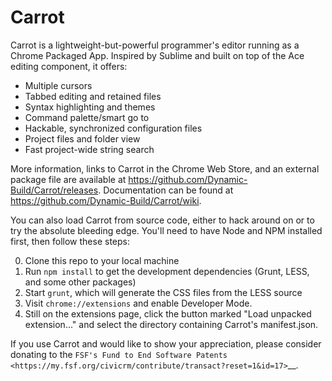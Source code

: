 Carrot
=====

Carrot is a lightweight-but-powerful programmer's editor running as a Chrome
Packaged App. Inspired by Sublime and built on top of the Ace editing
component, it offers:

-  Multiple cursors
-  Tabbed editing and retained files
-  Syntax highlighting and themes
-  Command palette/smart go to
-  Hackable, synchronized configuration files
-  Project files and folder view
-  Fast project-wide string search

More information, links to Carrot in the Chrome Web Store, and an
external package file are available at https://github.com/Dynamic-Build/Carrot/releases.
Documentation can be found at https://github.com/Dynamic-Build/Carrot/wiki.

You can also load Carrot from source code, either to hack around on or
to try the absolute bleeding edge. You'll need to have Node and NPM
installed first, then follow these steps:

0. Clone this repo to your local machine
1. Run ``npm install`` to get the development dependencies (Grunt, LESS,
   and some other packages)
2. Start ``grunt``, which will generate the CSS files from the LESS
   source
3. Visit ``chrome://extensions`` and enable Developer Mode.
4. Still on the extensions page, click the button marked "Load unpacked
   extension..." and select the directory containing Carrot's
   manifest.json.

If you use Carrot and would like to show your appreciation, please
consider donating to the `FSF's Fund to End Software
Patents <https://my.fsf.org/civicrm/contribute/transact?reset=1&id=17>`__.

